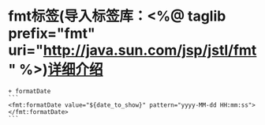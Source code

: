 # fmt标签(导入标签库：<%@ taglib prefix="fmt" uri="http://java.sun.com/jsp/jstl/fmt" %>)[详细介绍](http://www.runoob.com/jsp/jstl-format-formatdate-tag.html)
	+ formatDate
	```
	<fmt:formatDate value="${date_to_show}" pattern="yyyy-MM-dd HH:mm:ss">
	</fmt:formatDate>
	```
